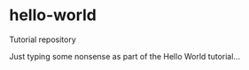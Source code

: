 # hello-world
Tutorial repository

Just typing some nonsense as part of the Hello World tutorial...
